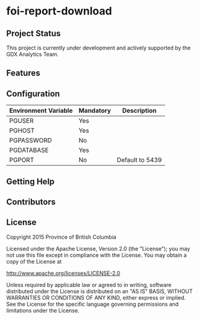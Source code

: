 # foi-report-download

## Project Status

This project is currently under development and actively supported by the GDX Analytics Team.

## Features

## Configuration

| Environment Variable | Mandatory | Description |
|----------------------|-----------|-----------------|
| PGUSER | Yes |  |
| PGHOST | Yes |  |
| PGPASSWORD | No |  |
| PGDATABASE | Yes |  |
| PGPORT | No | Default to 5439 |


## Getting Help

## Contributors

## License

Copyright 2015 Province of British Columbia

Licensed under the Apache License, Version 2.0 (the "License");
you may not use this file except in compliance with the License.
You may obtain a copy of the License at

   http://www.apache.org/licenses/LICENSE-2.0

Unless required by applicable law or agreed to in writing, software
distributed under the License is distributed on an "AS IS" BASIS,
WITHOUT WARRANTIES OR CONDITIONS OF ANY KIND, either express or implied.
See the License for the specific language governing permissions and limitations under the License.
